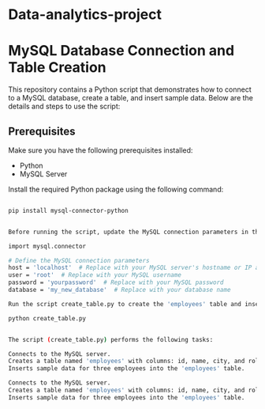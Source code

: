# Data-analytics-project

# MySQL Database Connection and Table Creation

This repository contains a Python script that demonstrates how to connect to a MySQL database, create a table, and insert sample data. Below are the details and steps to use the script:

## Prerequisites

Make sure you have the following prerequisites installed:

- Python
- MySQL Server

Install the required Python package using the following command:

```bash

pip install mysql-connector-python


Before running the script, update the MySQL connection parameters in the script:

import mysql.connector

# Define the MySQL connection parameters
host = 'localhost'  # Replace with your MySQL server's hostname or IP address
user = 'root'  # Replace with your MySQL username
password = 'yourpassword'  # Replace with your MySQL password
database = 'my_new_database'  # Replace with your database name

Run the script create_table.py to create the 'employees' table and insert sample data.

python create_table.py


The script (create_table.py) performs the following tasks:

Connects to the MySQL server.
Creates a table named 'employees' with columns: id, name, city, and role.
Inserts sample data for three employees into the 'employees' table.

Connects to the MySQL server.
Creates a table named 'employees' with columns: id, name, city, and role.
Inserts sample data for three employees into the 'employees' table.
